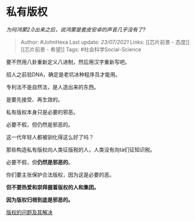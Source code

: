 # 私有版权
*为何鸿蒙2.0出来之后，说鸿蒙是套皮安卓的声音几乎没有了?*

> Author: #JohnHexa
Last update: *23/07/2021* 
Links: [[芯片前景 - 态度]] [[芯片前景 - 希望]]
Tags: #社会科学Social-Science 

 
要不然用八卦重新定义八进制，然后用汉字重新写吧。

招人之前验DNA，确定是老坑冰种程序员才能用。

专利法不是自然法，是人造出来的东西。

是要先接受、再生效的。

私有版权本身只是必要的邪恶。

必要不假，但仍然是邪恶的。

这一代年轻人都被驯化得这么好了吗？

那些构造私有版权向人类征版税的人，人类没有向ta们征知识税。

必要不假，但**仍然是邪恶的**。

你们要主张保护合法版权，因为这是必要的恶。

**但不要热爱和崇拜握着版权的人和集团。**

**因为版权归根到底是邪恶的。**

  


[版权的问题及其解决](https://www.zhihu.com/question/305898679/answer/563613133)

